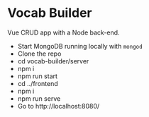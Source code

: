 # Vocab Builder

Vue CRUD app with a Node back-end.

- Start MongoDB running locally with `mongod`
- Clone the repo
- cd vocab-builder/server
- npm i
- npm run start
- cd ../frontend
- npm i
- npm run serve
- Go to http://localhost:8080/ 
